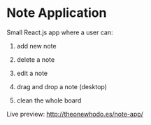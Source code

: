 # Note Application

Small React.js app where a user can:
1. add new note

2. delete a note

3. edit a note

4. drag and drop a note (desktop)

5. clean the whole board


Live preview: http://theonewhodo.es/note-app/ 
